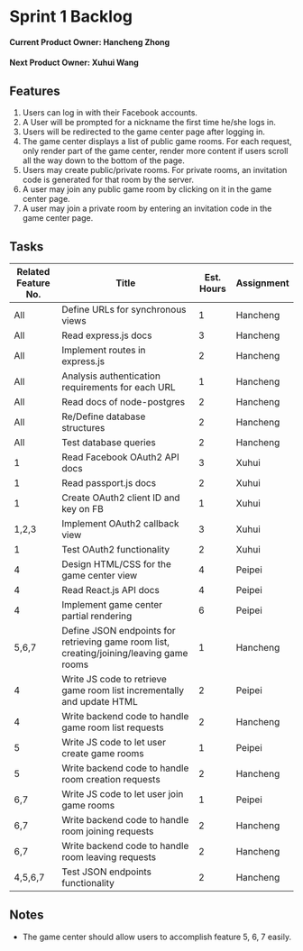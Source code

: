 Sprint 1 Backlog
==================

#### Current Product Owner: Hancheng Zhong
#### Next Product Owner: Xuhui Wang

Features
------------------

1. Users can log in with their Facebook accounts.
2. A User will be prompted for a nickname the first time he/she logs in.
3. Users will be redirected to the game center page after logging in.
4. The game center displays a list of public game rooms. For each request, only render part of the game center, render more content if users scroll all the way down to the bottom of the page.
5. Users may create public/private rooms. For private rooms, an invitation code
is generated for that room by the server.
6. A user may join any public game room by clicking on it in the game center page.
7. A user may join a private room by entering an invitation code in the game center page.

Tasks
--------------------------------------


Related Feature No. | Title | Est. Hours | Assignment
-------------------|--------|------------|----------------
All | Define URLs for synchronous views | 1 | Hancheng
All | Read express.js docs | 3 | Hancheng
All | Implement routes in express.js | 2 | Hancheng
All | Analysis authentication requirements for each URL | 1 | Hancheng
All | Read docs of node-postgres | 2 | Hancheng
All | Re/Define database structures | 2 | Hancheng
All | Test database queries | 2 | Hancheng
1 | Read Facebook OAuth2 API docs | 3 | Xuhui
1 | Read passport.js docs | 2 | Xuhui
1 | Create OAuth2 client ID and key on FB | 1 | Xuhui
1,2,3 | Implement OAuth2 callback view | 3 | Xuhui
1 | Test OAuth2 functionality | 2 | Xuhui
4 | Design HTML/CSS for the game center view | 4 | Peipei
4 | Read React.js API docs | 4 | Peipei
4 | Implement game center partial rendering | 6 | Peipei
5,6,7 | Define JSON endpoints for retrieving game room list, creating/joining/leaving game rooms | 1 | Hancheng
4 | Write JS code to retrieve game room list incrementally and update HTML | 2 | Peipei
4 | Write backend code to handle game room list requests | 2 | Hancheng
5 | Write JS code to let user create game rooms | 1 | Peipei
5 | Write backend code to handle room creation requests | 2 | Hancheng
6,7 | Write JS code to let user join game rooms | 1 | Peipei
6,7 | Write backend code to handle room joining requests | 2 | Hancheng
6,7 | Write backend code to handle room leaving requests | 2 | Hancheng
4,5,6,7 | Test JSON endpoints functionality | 2 | Hancheng

Notes
-----------------------------
* The game center should allow users to accomplish feature 5, 6, 7 easily.
